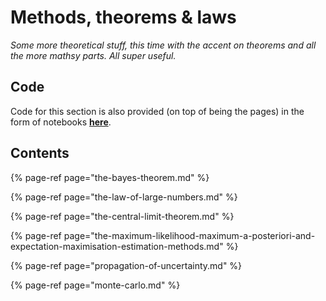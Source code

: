 # Methods, theorems & laws

_Some more theoretical stuff, this time with the accent on theorems and all the more mathsy parts. All super useful._

## Code

Code for this section is also provided \(on top of being the pages\) in the form of notebooks [**here**](https://nbviewer.jupyter.org/github/martinapugliese/tales-science-data/tree/master/probability-statistics-and-data-analysis/methods-theorems-and-laws/notebooks/).

## Contents

{% page-ref page="the-bayes-theorem.md" %}

{% page-ref page="the-law-of-large-numbers.md" %}

{% page-ref page="the-central-limit-theorem.md" %}

{% page-ref page="the-maximum-likelihood-maximum-a-posteriori-and-expectation-maximisation-estimation-methods.md" %}

{% page-ref page="propagation-of-uncertainty.md" %}

{% page-ref page="monte-carlo.md" %}



